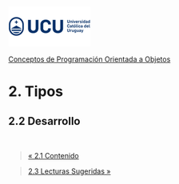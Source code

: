 ![UCU](../../Assets/logo-ucu.png)

[Conceptos de Programación Orientada a Objetos](../../)


# 2. Tipos

## 2.2 Desarrollo




<br>

> [« 2.1 Contenido](./2_1_Contenido.md)


> [2.3 Lecturas Sugeridas »](./2_3_Lecturas_Sugeridas.md)

</br>